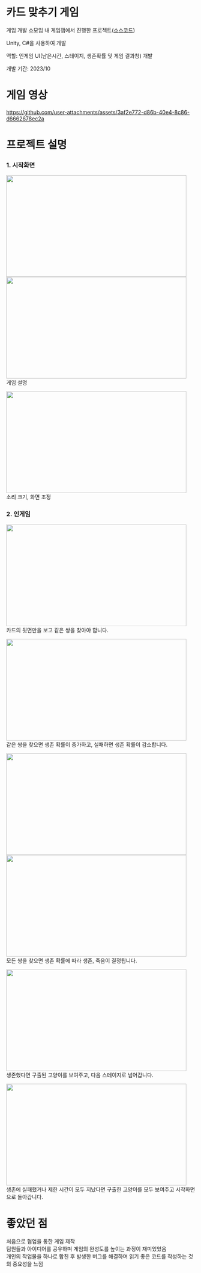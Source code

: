 # 카드 맞추기 게임
게임 개발 소모임 내 게임잼에서 진행한 프로젝트([소스코드](https://github.com/EGURGINE/CardMatchGame/tree/main/CardGame/Assets/Scripts))<br>

Unity, C#을 사용하여 개발<br>

역할: 인게임 UI(남은시간, 스테이지, 생존확률 및 게임 결과창) 개발

개발 기간: 2023/10<br>

# 게임 영상
https://github.com/user-attachments/assets/3af2e772-d86b-40e4-8c86-d6662678ec2a

# 프로젝트 설명
### 1. 시작화면
<img src="https://github.com/user-attachments/assets/e0a92b6f-68c6-4da1-8f44-7c0c6b3f92e4" width="480" height="270"/><br>
<img src="https://github.com/user-attachments/assets/710b5cda-6b7a-4994-bc77-a0f762eac93f" width="480" height="270"/><br>
게임 설명<br>

<img src="https://github.com/user-attachments/assets/1d80f508-f0c0-4e96-87d0-aa06efa1b7c5" width="480" height="270"/><br>
소리 크기, 화면 조정<br>

### 2. 인게임
<img src="https://github.com/user-attachments/assets/364aed7e-4a0a-4ae7-a7df-c9274ff2bff6" width="480" height="270"/><br>
카드의 뒷면만을 보고 같은 쌍을 찾아야 합니다.<br>

<img src="https://github.com/user-attachments/assets/8daa2adc-c7a0-4e0b-a6ab-55b36c723aec" width="480" height="270"/><br>
같은 쌍을 찾으면 생존 확률이 증가하고, 실패하면 생존 확률이 감소합니다.<br>

<img src="https://github.com/user-attachments/assets/aab15cf2-ea2d-4822-8d6c-e5f2efbc8fc5" width="480" height="270"/><br>
<img src="https://github.com/user-attachments/assets/3e693ded-ffdf-468a-a3f3-8de36ea9f508" width="480" height="270"/><br>
모든 쌍을 찾으면 생존 확률에 따라 생존, 죽음이 결정됩니다.<br>

<img src="https://github.com/user-attachments/assets/8a11bda1-58bc-4516-ad75-919482189b58" width="480" height="270"/><br>
생존했다면 구출된 고양이를 보여주고, 다음 스테이지로 넘어갑니다.<br>

<img src="https://github.com/user-attachments/assets/f7dc2727-bd8c-47e3-9d01-6c12536693db" width="480" height="270"/><br>
생존에 실패했거나 제한 시간이 모두 지났다면 구출한 고양이를 모두 보여주고 시작화면으로 돌아갑니다.<br>

# 좋았던 점
처음으로 협업을 통한 게임 제작<br>
팀원들과 아이디어를 공유하며 게임의 완성도를 높이는 과정이 재미있었음<br>
개인의 작업물을 하나로 합친 후 발생한 버그를 해결하며 읽기 좋은 코드를 작성하는 것의 중요성을 느낌<br>
